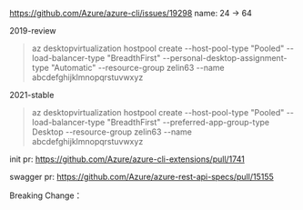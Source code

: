 https://github.com/Azure/azure-cli/issues/19298
name: 24 -> 64

2019-review
> az desktopvirtualization hostpool create --host-pool-type "Pooled" --load-balancer-type "BreadthFirst" --personal-desktop-assignment-type "Automatic" --resource-group zelin63 --name abcdefghijklmnopqrstuvwxyz

2021-stable
> az desktopvirtualization hostpool create --host-pool-type "Pooled" --load-balancer-type "BreadthFirst" --preferred-app-group-type Desktop --resource-group zelin63 --name abcdefghijklmnopqrstuvwxyz

init pr: https://github.com/Azure/azure-cli-extensions/pull/1741

swagger pr: https://github.com/Azure/azure-rest-api-specs/pull/15155

Breaking Change：
